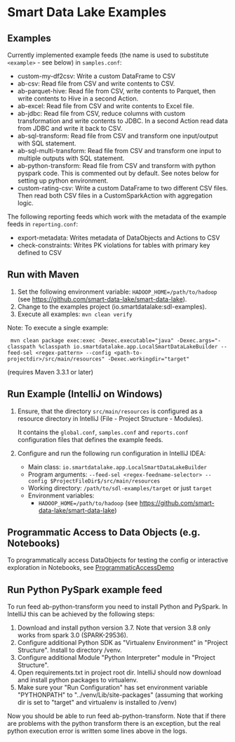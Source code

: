 # Smart Data Lake Examples

## Examples
Currently implemented example feeds (the name is used to substitute `<example>` - see below) in `samples.conf`:
- custom-my-df2csv: Write a custom DataFrame to CSV
- ab-csv: Read file from CSV and write contents to CSV.
- ab-parquet-hive: Read file from CSV, write contents to Parquet, then write contents to Hive in a second Action.
- ab-excel: Read file from CSV and write contents to Excel file.
- ab-jdbc: Read file from CSV, reduce columns with custom transformation and write contents to JDBC. In a second Action read data from JDBC and write it back to CSV.
- ab-sql-transform: Read file from CSV and transform one input/output with SQL statement.
- ab-sql-multi-transform: Read file from CSV and transform one input to multiple outputs with SQL statement.
- ab-python-transform: Read file from CSV and transform with python pyspark code. This is commented out by default. See notes below for setting up python environment. 
- custom-rating-csv: Write a custom DataFrame to two different CSV files. Then read both CSV files in a CustomSparkAction with aggregation logic.

The following reporting feeds which work with the metadata of the example feeds in `reporting.conf`:
- export-metadata: Writes metadata of DataObjects and Actions to CSV
- check-constraints: Writes PK violations for tables with primary key defined to CSV

## Run with Maven
1. Set the following environment variable: `HADOOP_HOME=/path/to/hadoop` (see https://github.com/smart-data-lake/smart-data-lake).
1. Change to the examples project (io.smartdatalake:sdl-examples).
1. Execute all examples: `mvn clean verify`

Note: To execute a single example: 
```
 mvn clean package exec:exec -Dexec.executable="java" -Dexec.args="-classpath %classpath io.smartdatalake.app.LocalSmartDataLakeBuilder --feed-sel <regex-pattern> --config <path-to-projectdir>/src/main/resources" -Dexec.workingdir="target"
```
(requires Maven 3.3.1 or later)


## Run Example (IntelliJ on Windows)
1. Ensure, that the directory `src/main/resources` is configured as a resource directory in IntelliJ (File - Project Structure - Modules). 

   It contains the `global.conf`, `samples.conf` and `reports.conf` configuration files that defines the example feeds.
    
1. Configure and run the following run configuration in IntelliJ IDEA:
    - Main class: `io.smartdatalake.app.LocalSmartDataLakeBuilder`
    - Program arguments: `--feed-sel <regex-feedname-selector> --config $ProjectFileDir$/src/main/resources`
    - Working directory: `/path/to/sdl-examples/target` or just `target`
    - Environment variables: 
        - `HADOOP_HOME=/path/to/hadoop` (see https://github.com/smart-data-lake/smart-data-lake)

## Programmatic Access to Data Objects (e.g. Notebooks)
To programmatically access DataObjects for testing the config or interactive exploration in Notebooks, see [ProgrammaticAccessDemo](src/main/scala/com/sample/ProgrammaticAccessDemo.scala)

## Run Python PySpark example feed
To run feed ab-python-transform you need to install Python and PySpark.
In IntelliJ this can be achieved by the following steps:
1. Download and install python version 3.7. Note that version 3.8 only works from spark 3.0 (SPARK-29536).
1. Configure additional Python SDK as "Virtualenv Environment" in "Project Structure". Install to directory <projectdir>/venv.
1. Configure additional Module "Python Interpreter" module in "Project Structure".
1. Open requirements.txt in project root dir. IntelliJ should now download and install python packages to virtualenv.
1. Make sure your "Run Configuration" has set environment variable  "PYTHONPATH" to "../venv/Lib/site-packages" (assuming that working dir is set to "target" and virtualenv is installed to <projectdir>/venv)

Now you should be able to run feed ab-python-transform.
Note that if there are problems with the python transform there is an exception, but the real python execution error is written some lines above in the logs.